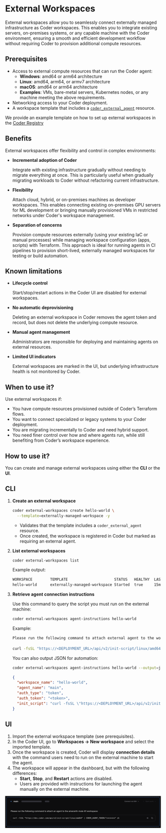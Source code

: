 # External Workspaces

External workspaces allow you to seamlessly connect externally managed infrastructure as Coder workspaces. This enables you to integrate existing servers, on-premises systems, or any capable machine with the Coder environment, ensuring a smooth and efficient development workflow without requiring Coder to provision additional compute resources.

## Prerequisites

- Access to external compute resources that can run the Coder agent:
  - **Windows**: amd64 or arm64 architecture
  - **Linux**: amd64, arm64, or armv7 architecture
  - **macOS**: amd64 or arm64 architecture
  - **Examples**: VMs, bare-metal servers, Kubernetes nodes, or any machine meeting the above requirements.
- Networking access to your Coder deployment.
- A workspace template that includes a [`coder_external_agent`](https://registry.terraform.io/providers/coder/coder/latest/docs/resources/external_agent) resource.

We provide an example template on how to set up external workspaces in the [Coder Registry](https://registry.coder.com/templates/coder-labs/externally-managed-workspace)

## Benefits

External workspaces offer flexibility and control in complex environments:

- **Incremental adoption of Coder**

  Integrate with existing infrastructure gradually without needing to migrate everything at once. This is particularly useful when gradually migrating workloads to Coder without refactoring current infrastructure.

- **Flexibility**

  Attach cloud, hybrid, or on-premises machines as developer workspaces. This enables connecting existing on-premises GPU servers for ML development or bringing manually provisioned VMs in restricted networks under Coder's workspace management.

- **Separation of concerns**

  Provision compute resources externally (using your existing IaC or manual processes) while managing workspace configuration (apps, scripts) with Terraform. This approach is ideal for running agents in CI pipelines to provision short-lived, externally managed workspaces for testing or build automation.

## Known limitations

- **Lifecycle control**

  Start/stop/restart actions in the Coder UI are disabled for external workspaces.
- **No automatic deprovisioning**

  Deleting an external workspace in Coder removes the agent token and record, but does not delete the underlying compute resource.
- **Manual agent management**

  Administrators are responsible for deploying and maintaining agents on external resources.
- **Limited UI indicators**

  External workspaces are marked in the UI, but underlying infrastructure health is not monitored by Coder.

## When to use it?

Use external workspaces if:

- You have compute resources provisioned outside of Coder’s Terraform flows.
- You want to connect specialized or legacy systems to your Coder deployment.
- You are migrating incrementally to Coder and need hybrid support.
- You need finer control over how and where agents run, while still benefiting from Coder’s workspace experience.

## How to use it?

You can create and manage external workspaces using either the **CLI** or the **UI**.

<div class="tabs">

## CLI

1. **Create an external workspace**

   ```bash
   coder external-workspaces create hello-world \
     --template=externally-managed-workspace -y
   ```

   - Validates that the template includes a `coder_external_agent` resource.
   - Once created, the workspace is registered in Coder but marked as requiring an external agent.

2. **List external workspaces**

   ```bash
   coder external-workspaces list
   ```

   Example output:

   ```bash
   WORKSPACE        TEMPLATE                     STATUS   HEALTHY  LAST BUILT  CURRENT VERSION  OUTDATED
   hello-world      externally-managed-workspace Started  true     15m         happy_mendel9    false
   ```

3. **Retrieve agent connection instructions**

   Use this command to query the script you must run on the external machine:

   ```bash
   coder external-workspaces agent-instructions hello-world
   ```

   Example:

   ```bash
   Please run the following command to attach external agent to the workspace hello-world:

   curl -fsSL "https://<DEPLOYMENT_URL>/api/v2/init-script/linux/amd64" | CODER_AGENT_TOKEN="<token>" sh
   ```

   You can also output JSON for automation:

   ```bash
   coder external-workspaces agent-instructions hello-world --output=json
   ```

   ```json
   {
     "workspace_name": "hello-world",
     "agent_name": "main",
     "auth_type": "token",
     "auth_token": "<token>",
     "init_script": "curl -fsSL \"https://<DEPLOYMENT_URL>/api/v2/init-script/linux/arm64\" | CODER_AGENT_TOKEN=\"<token>\" sh"
   }
   ```

## UI

1. Import the external workspace template (see prerequisites).
2. In the Coder UI, go to **Workspaces → New workspace** and select the imported template.
3. Once the workspace is created, Coder will display **connection details** with the command users need to run on the external machine to start the agent.
4. The workspace will appear in the dashboard, but with the following differences:
   - **Start**, **Stop**, and **Restart** actions are disabled.
   - Users are provided with instructions for launching the agent manually on the external machine.

![External Workspace View](../../../images/admin/templates/external-workspace.png)

</div>
